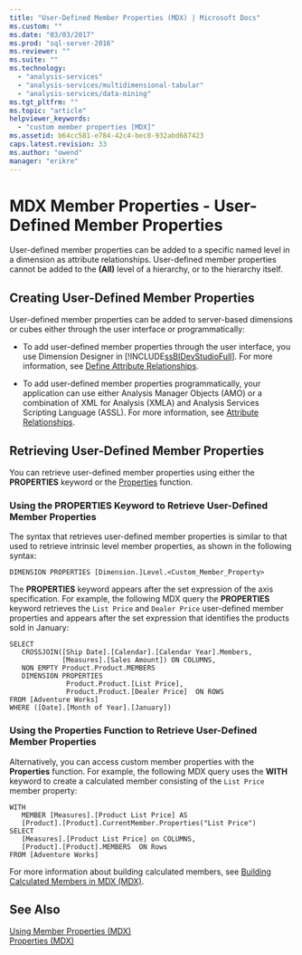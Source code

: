 ```yaml
---
title: "User-Defined Member Properties (MDX) | Microsoft Docs"
ms.custom: ""
ms.date: "03/03/2017"
ms.prod: "sql-server-2016"
ms.reviewer: ""
ms.suite: ""
ms.technology: 
  - "analysis-services"
  - "analysis-services/multidimensional-tabular"
  - "analysis-services/data-mining"
ms.tgt_pltfrm: ""
ms.topic: "article"
helpviewer_keywords: 
  - "custom member properties [MDX]"
ms.assetid: b64cc581-e784-42c4-bec8-932abd687423
caps.latest.revision: 33
ms.author: "owend"
manager: "erikre"
---
```

# MDX Member Properties - User-Defined Member Properties
  User-defined member properties can be added to a specific named level in a dimension as attribute relationships. User-defined member properties cannot be added to the **(All)** level of a hierarchy, or to the hierarchy itself.  
  
## Creating User-Defined Member Properties  
 User-defined member properties can be added to server-based dimensions or cubes either through the user interface or programmatically:  
  
-   To add user-defined member properties through the user interface, you use Dimension Designer in [!INCLUDE[ssBIDevStudioFull](../../../analysis-services/includes/ssbidevstudiofull-md.md)]. For more information, see [Define Attribute Relationships](../../../analysis-services/multidimensional-models/attribute-relationships-define.md).  
  
-   To add user-defined member properties programmatically, your application can use either Analysis Manager Objects (AMO) or a combination of XML for Analysis (XMLA) and Analysis Services Scripting Language (ASSL). For more information, see [Attribute Relationships](../../../analysis-services/multidimensional-models-olap-logical-dimension-objects/attribute-relationships.md).  
  
## Retrieving User-Defined Member Properties  
 You can retrieve user-defined member properties using either the **PROPERTIES** keyword or the [Properties](../../../mdx/properties-mdx.md) function.  
  
### Using the PROPERTIES Keyword to Retrieve User-Defined Member Properties  
 The syntax that retrieves user-defined member properties is similar to that used to retrieve intrinsic level member properties, as shown in the following syntax:  
  
 `DIMENSION PROPERTIES [Dimension.]Level.<Custom_Member_Property>`  
  
 The **PROPERTIES** keyword appears after the set expression of the axis specification. For example, the following MDX query the **PROPERTIES** keyword retrieves the `List Price` and `Dealer Price` user-defined member properties and appears after the set expression that identifies the products sold in January:  
  
```  
SELECT   
   CROSSJOIN([Ship Date].[Calendar].[Calendar Year].Members,   
             [Measures].[Sales Amount]) ON COLUMNS,  
   NON EMPTY Product.Product.MEMBERS  
   DIMENSION PROPERTIES   
              Product.Product.[List Price],  
              Product.Product.[Dealer Price]  ON ROWS  
FROM [Adventure Works]  
WHERE ([Date].[Month of Year].[January])   
```  
  
### Using the Properties Function to Retrieve User-Defined Member Properties  
 Alternatively, you can access custom member properties with the **Properties** function. For example, the following MDX query uses the **WITH** keyword to create a calculated member consisting of the `List Price` member property:  
  
```  
WITH   
   MEMBER [Measures].[Product List Price] AS  
   [Product].[Product].CurrentMember.Properties("List Price")  
SELECT   
   [Measures].[Product List Price] on COLUMNS,  
   [Product].[Product].MEMBERS  ON Rows  
FROM [Adventure Works]  
```  
  
 For more information about building calculated members, see [Building Calculated Members in MDX &#40;MDX&#41;](../../../analysis-services/multidimensional-models/mdx/mdx-calculated-members-building-calculated-members.md).  
  
## See Also  
 [Using Member Properties &#40;MDX&#41;](../../../analysis-services/multidimensional-models/mdx/mdx-member-properties.md)   
 [Properties &#40;MDX&#41;](../../../mdx/properties-mdx.md)  
  
  
